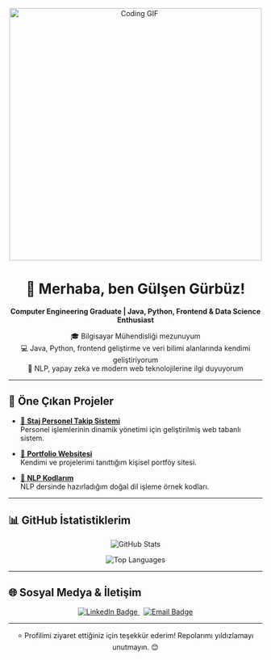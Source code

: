 <!-- PROFESYONEL GITHUB PROFİL README TASARIMI -->

<p align="center">
  <img src="https://media.giphy.com/media/qgQUggAC3Pfv687qPC/giphy.gif" alt="Coding GIF" width="500"/>
</p>

<h1 align="center">👋 Merhaba, ben <strong>Gülşen Gürbüz</strong>!</h1>

<p align="center">
  <strong>Computer Engineering Graduate | Java, Python, Frontend & Data Science Enthusiast</strong>  
</p>

<p align="center">
  🎓 Bilgisayar Mühendisliği mezunuyum <br>
  💻 Java, Python, frontend geliştirme ve veri bilimi alanlarında kendimi geliştiriyorum <br>
  🤖 NLP, yapay zeka ve modern web teknolojilerine ilgi duyuyorum
</p>

---

## 🚀 Öne Çıkan Projeler
- [📂 **Staj Personel Takip Sistemi**](https://github.com/gulsengurbuz/Staj-personel-takip-sistemi)  
  Personel işlemlerinin dinamik yönetimi için geliştirilmiş web tabanlı sistem.

- [📂 **Portfolio Websitesi**](https://github.com/gulsengurbuz/portfolio)  
  Kendimi ve projelerimi tanıttığım kişisel portföy sitesi.

- [📂 **NLP Kodlarım**](https://github.com/gulsengurbuz/NLP)  
  NLP dersinde hazırladığım doğal dil işleme örnek kodları.

---

## 📊 GitHub İstatistiklerim
<p align="center">
  <img src="https://github-readme-stats.vercel.app/api?username=gulsengurbuz&show_icons=true&theme=tokyonight" alt="GitHub Stats" />
</p>

<p align="center">
  <img src="https://github-readme-stats.vercel.app/api/top-langs/?username=gulsengurbuz&layout=compact&theme=tokyonight" alt="Top Languages" />
</p>

---

## 🌐 Sosyal Medya & İletişim
<p align="center">
  <a href="https://www.linkedin.com/in/gülşen-g-39a42b225">
    <img src="https://img.shields.io/badge/LinkedIn-Profile-blue?logo=linkedin&style=for-the-badge" alt="LinkedIn Badge" />
  </a>
  &nbsp;
  <a href="mailto:youremail@example.com">
    <img src="https://img.shields.io/badge/E--mail-Contact-red?logo=gmail&style=for-the-badge" alt="Email Badge" />
  </a>
</p>

---

<p align="center">
  ⭐ Profilimi ziyaret ettiğiniz için teşekkür ederim! Repolarımı yıldızlamayı unutmayın. 😊
</p>
